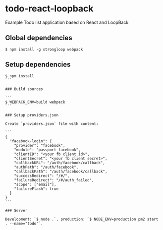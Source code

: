 # todo-react-loopback

Example Todo list application based on React and LoopBack

## Global dependencies

```
$ npm install -g strongloop webpack
```

## Setup dependencies

````
$ npm install
```

### Build sources

```
$ WEBPACK_ENV=build webpack
```

### Setup providers.json

Create `providers.json` file with content:

```
{
  "facebook-login": {
    "provider": "facebook",
    "module": "passport-facebook",
    "clientID": "<your fb client id>",
    "clientSecret": "<your fb client secret>",
    "callbackURL": "/auth/facebook/callback",
    "authPath": "/auth/facebook",
    "callbackPath": "/auth/facebook/callback",
    "successRedirect": "/#/",
    "failureRedirect": "/#/auth_failed",
    "scope": ["email"],
    "failureFlash": true
  }
}
```

### Server

Development: `$ node .`, production: `$ NODE_ENV=production pm2 start . --name="todo"`.

